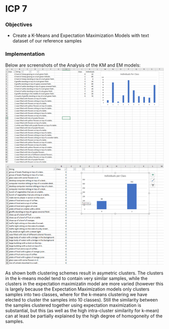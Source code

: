 # ICP 7

### Objectives

  - Create a K-Means and Expectation Maximization Models with text dataset of our reference samples

### Implementation

Below are screenshots of the Analysis of the KM and EM models:
![kMeans Classes](https://github.com/toadSTL/CS5542_ICP/blob/master/ICP7/doc/kMeansClusteringAnalysis.png)
![Expectation Maximization Classes](https://github.com/toadSTL/CS5542_ICP/blob/master/ICP7/doc/ExpectationMaximizationClusteringAnalysis.png)

As shown both clustering schemes result in asymetric clusters.  The clusters in the k-means model tend to contain very similar samples, while the clusters in the expectation maximizatin model are more varied (however this is largely because the Expectation Maximization models only clusters samples into two classes, where for the k-means clustering we have elected to cluster the samples into 10 classes).  Still the similarity between the samples clustered together using expectation maximization is substantial, but this (as well as the high intra-cluster similarity for k-mean) can at least be partially explained by the high degree of homogoneity of the samples.

